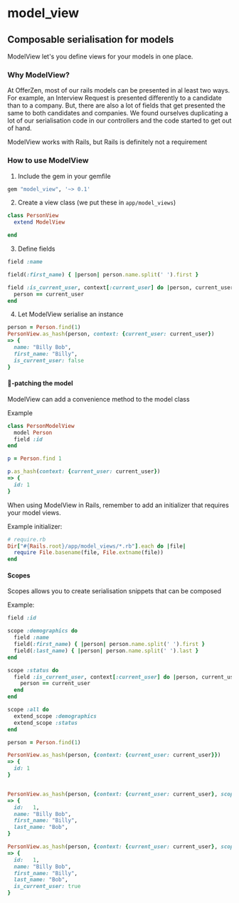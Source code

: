 # model_view
## Composable serialisation for models

ModelView let's you define views for your models in one place.

### Why ModelView?

At OfferZen, most of our rails models can be presented in al least two ways. For example, an Interview Request
is presented differently to a candidate than to a company. But, there are also a lot of fields that get presented
the same to both candidates and companies. We found ourselves duplicating a lot of our serialisation code in our
controllers and the code started to get out of hand.

ModelView works with Rails, but Rails is definitely not a requirement

### How to use ModelView

1) Include the gem in your gemfile
```ruby
gem "model_view", '~> 0.1'
```
2) Create a view class (we put these in `app/model_views`)

```ruby
class PersonView
  extend ModelView

end
```
3) Define fields

```ruby
field :name

field(:first_name) { |person| person.name.split(' ').first }

field :is_current_user, context[:current_user] do |person, current_user|
  person == current_user
end
```
4) Let ModelView serialise an instance

```ruby
person = Person.find(1)
PersonView.as_hash(person, context: {current_user: current_user})
=> {
  name: "Billy Bob",
  first_name: "Billy",
  is_current_user: false
}
```

#### 🐒-patching the model

ModelView can add a convenience method to the model class

Example
```ruby
class PersonModelView
  model Person
  field :id
end

p = Person.find 1

p.as_hash(context: {current_user: current_user})
=> {
  id: 1
}
```

When using ModelView in Rails, remember to add an initializer that requires your model views.

Example initializer:
```ruby
# require.rb
Dir["#{Rails.root}/app/model_views/*.rb"].each do |file|
  require File.basename(file, File.extname(file))
end
```

#### Scopes

Scopes allows you to create serialisation snippets that can be composed

Example:
```ruby
field :id

scope :demographics do
  field :name
  field(:first_name) { |person| person.name.split(' ').first }
  field(:last_name) { |person| person.name.split(' ').last }
end

scope :status do
  field :is_current_user, context[:current_user] do |person, current_user|
    person == current_user
  end
end

scope :all do
  extend_scope :demographics
  extend_scope :status
end
```

```ruby
person = Person.find(1)

PersonView.as_hash(person, {context: {current_user: current_user}})
=> {
  id: 1
}


PersonView.as_hash(person, {context: {current_user: current_user}, scope: :demographics})
=> {
  id:   1,
  name: "Billy Bob",
  first_name: "Billy",
  last_name: "Bob",
}

PersonView.as_hash(person, {context: {current_user: current_user}, scope: :all})
=> {
  id:   1,
  name: "Billy Bob",
  first_name: "Billy",
  last_name: "Bob",
  is_current_user: true
}
```
